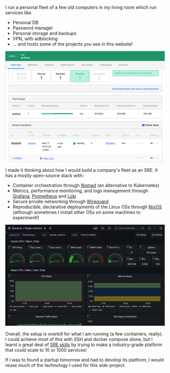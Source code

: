 I run a personal fleet of a few old computers in my living room which run services like
- Personal DB
- Password manager
- Personal storage and backups
- VPN, with adblocking
- ... and hosts some of the projects you see in this website!

<img src="assets/selfhosted1.png" class="centered border-radius"
caption="Screenshot of the Nomad Job page for Grafana"
/>

I made it thinking about how I would build a company's fleet as an SRE. It has a mostly open-source stack with:
- Container orchestration through [Nomad](https://www.nomadproject.io/) (an alternative to Kubernetes)
- Metrics, performance monitoring, and logs management through [Grafana](https://grafana.net), [Prometheus](https://prometheus.io/docs/introduction/overview/) and [Loki](https://grafana.com/oss/loki/)
- Secure private networking through [Wireguard](https://www.wireguard.com/)
- Reproducible, declarative deployments of the Linux OSs through [NixOS](https://nixos.org/) (although sometimes I install other OSs on some machines to experiment!)

<img src="assets/selfhosted2.png" class="centered border-radius"
caption="Screenshot of a Grafana monitoring dashboard"
/>

Overall, the setup is overkill for what I am running (a few containers, really). I could achieve most of this with SSH and docker compose alone, but
I learnt a great deal of [SRE skills](https://en.wikipedia.org/wiki/Site_reliability_engineering) by trying to make a industry-grade platform that could scale to 10 or 1000 services!

If I was to found a startup tomorrow and had to develop its platform, I would reuse much of the technology I used for this side-project.